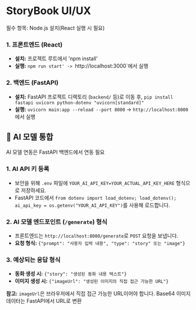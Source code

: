 # StoryBook UI/UX

필수 항목: Node.js 설치(React 실행 시 필요)

### 1. 프론트엔드 (React)

*   **설치:** 프로젝트 루트에서 'npm install'
*   **실행:** `npm run start' -> `http://localhost:3000`에서 실행

### 2. 백엔드 (FastAPI)

*   **설치:** FastAPI 프로젝트 디렉토리 (`backend/` 등)로 이동 후, `pip install fastapi uvicorn python-dotenv "uvicorn[standard]"`
*   **실행:** `uvicorn main:app --reload --port 8000` -> `http://localhost:8000`에서 실행

## 🤖 AI 모델 통합

AI 모델 연동은 FastAPI 백엔드에서 연동 필요

### 1. AI API 키 등록

*   보안을 위해 `.env` 파일에 `YOUR_AI_API_KEY=YOUR_ACTUAL_API_KEY_HERE` 형식으로 저장하세요.
*   FastAPI 코드에서 `from dotenv import load_dotenv; load_dotenv(); ai_api_key = os.getenv("YOUR_AI_API_KEY")`를 사용해 로드합니다.

### 2. AI 모델 엔드포인트 (`/generate`) 형식

*   프론트엔드는 `http://localhost:8000/generate`로 `POST` 요청을 보냅니다.
*   **요청 형식:** `{"prompt": "사용자 입력 내용", "type": "story" 또는 "image"}`

### 3. 예상되는 응답 형식

*   **동화 생성 시:** `{"story": "생성된 동화 내용 텍스트"}`
*   **이미지 생성 시:** `{"imageUrl": "생성된 이미지의 직접 접근 가능한 URL"}`

**참고:** `imageUrl`은 브라우저에서 직접 접근 가능한 URL이어야 합니다. Base64 이미지 데이터는 FastAPI에서 URL로 변환

